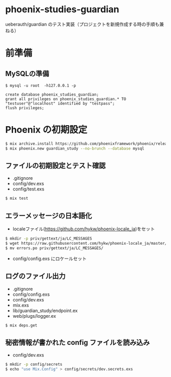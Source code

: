 # phoenix-studies-guardian
ueberauth/guardian のテスト実装（プロジェクトを新規作成する時の手順も兼ねる）

# 前準備
## MySQLの準備
```
$ mysql -u root  -h127.0.0.1 -p

create database phoenix_studies_guardian;
grant all privileges on phoenix_studies_guardian.* TO "testuser"@"localhost" identified by "testpass";
flush privileges;
```

# Phoenix の初期設定

```bash
$ mix archive.install https://github.com/phoenixframework/phoenix/releases/download/v1.1.2/phoenix_new-1.1.2.ez
$ mix phoenix.new guardian_study --no-brunch --database mysql
```

## ファイルの初期設定とテスト確認
- .gitignore
- config/dev.exs
- config/test.exs

```bash
$ mix test
```

## エラーメッセージの日本語化

- localeファイル(https://github.com/hykw/phoenix-locale_ja)をセット

```bash
$ mkdir -p priv/gettext/ja/LC_MESSAGES
$ wget https://raw.githubusercontent.com/hykw/phoenix-locale_ja/master/ja/LC_MESSAGES/errors.po
$ mv errors.po priv/gettext/ja/LC_MESSAGES/
```

- config/config.exs にロケールセット

## ログのファイル出力

- .gitignore
- config/config.exs
- config/dev.exs
- mix.exs
- lib/guardian_study/endpoint.ex
- web/plugs/logger.ex

```bash
$ mix deps.get
```

## 秘密情報が書かれた config ファイルを読み込み

- config/dev.exs

```bash
$ mkdir -p config/secrets
$ echo "use Mix.Config" > config/secrets/dev.secrets.exs
```


